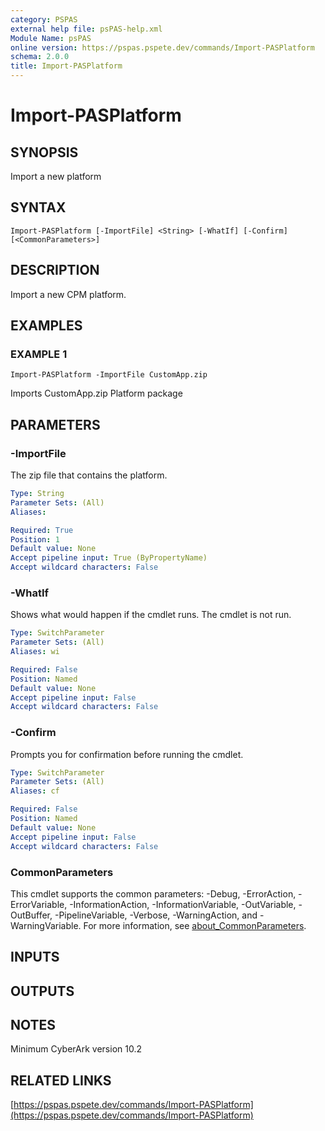 ```yaml
---
category: PSPAS
external help file: psPAS-help.xml
Module Name: psPAS
online version: https://pspas.pspete.dev/commands/Import-PASPlatform
schema: 2.0.0
title: Import-PASPlatform
---
```


# Import-PASPlatform

## SYNOPSIS
Import a new platform

## SYNTAX

```
Import-PASPlatform [-ImportFile] <String> [-WhatIf] [-Confirm] [<CommonParameters>]
```

## DESCRIPTION
Import a new CPM platform.

## EXAMPLES

### EXAMPLE 1
```
Import-PASPlatform -ImportFile CustomApp.zip
```

Imports CustomApp.zip Platform package

## PARAMETERS

### -ImportFile
The zip file that contains the platform.

```yaml
Type: String
Parameter Sets: (All)
Aliases:

Required: True
Position: 1
Default value: None
Accept pipeline input: True (ByPropertyName)
Accept wildcard characters: False
```

### -WhatIf
Shows what would happen if the cmdlet runs.
The cmdlet is not run.

```yaml
Type: SwitchParameter
Parameter Sets: (All)
Aliases: wi

Required: False
Position: Named
Default value: None
Accept pipeline input: False
Accept wildcard characters: False
```

### -Confirm
Prompts you for confirmation before running the cmdlet.

```yaml
Type: SwitchParameter
Parameter Sets: (All)
Aliases: cf

Required: False
Position: Named
Default value: None
Accept pipeline input: False
Accept wildcard characters: False
```

### CommonParameters
This cmdlet supports the common parameters: -Debug, -ErrorAction, -ErrorVariable, -InformationAction, -InformationVariable, -OutVariable, -OutBuffer, -PipelineVariable, -Verbose, -WarningAction, and -WarningVariable. For more information, see [about_CommonParameters](http://go.microsoft.com/fwlink/?LinkID=113216).

## INPUTS

## OUTPUTS

## NOTES
Minimum CyberArk version 10.2

## RELATED LINKS

[https://pspas.pspete.dev/commands/Import-PASPlatform](https://pspas.pspete.dev/commands/Import-PASPlatform)

